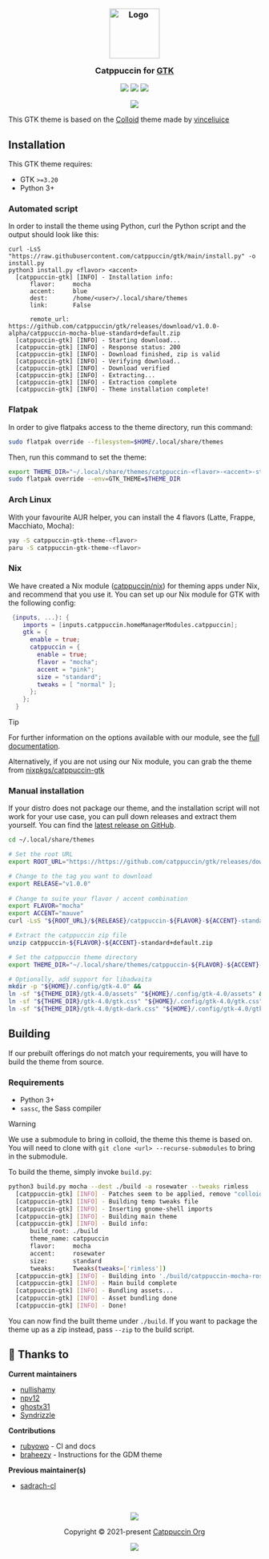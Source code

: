 <h3 align="center">
	<img src="https://raw.githubusercontent.com/catppuccin/catppuccin/main/assets/logos/exports/1544x1544_circle.png" width="100" alt="Logo"/><br/>
	<img src="https://raw.githubusercontent.com/catppuccin/catppuccin/main/assets/misc/transparent.png" height="30" width="0px"/>
	Catppuccin for <a href="https://gtk.org/">GTK</a>
	<img src="https://raw.githubusercontent.com/catppuccin/catppuccin/main/assets/misc/transparent.png" height="30" width="0px"/>
</h3>

<p align="center">
    <a href="https://github.com/catppuccin/gtk/stargazers"><img src="https://img.shields.io/github/stars/catppuccin/gtk?colorA=363a4f&colorB=b7bdf8&style=for-the-badge"></a>
    <a href="https://github.com/catppuccin/gtk/issues"><img src="https://img.shields.io/github/issues/catppuccin/gtk?colorA=363a4f&colorB=f5a97f&style=for-the-badge"></a>
    <a href="https://github.com/catppuccin/gtk/contributors"><img src="https://img.shields.io/github/contributors/catppuccin/gtk?colorA=363a4f&colorB=a6da95&style=for-the-badge"></a>
</p>

<p align="center">
  <img src="assets/res.webp"/>
</p>

This GTK theme is based on the [Colloid](https://github.com/vinceliuice/Colloid-gtk-theme) theme made by [vinceliuice](https://github.com/vinceliuice)

## Installation
This GTK theme requires:
- GTK `>=3.20`
- Python 3+

### Automated script
In order to install the theme using Python, curl the Python script and the output should look like this:

```
curl -LsS "https://raw.githubusercontent.com/catppuccin/gtk/main/install.py" -o install.py
python3 install.py <flavor> <accent>
  [catppuccin-gtk] [INFO] - Installation info:
      flavor:     mocha
      accent:     blue
      dest:       /home/<user>/.local/share/themes
      link:       False

      remote_url: https://github.com/catppuccin/gtk/releases/download/v1.0.0-alpha/catppuccin-mocha-blue-standard+default.zip
  [catppuccin-gtk] [INFO] - Starting download...
  [catppuccin-gtk] [INFO] - Response status: 200
  [catppuccin-gtk] [INFO] - Download finished, zip is valid
  [catppuccin-gtk] [INFO] - Verifying download..
  [catppuccin-gtk] [INFO] - Download verified
  [catppuccin-gtk] [INFO] - Extracting...
  [catppuccin-gtk] [INFO] - Extraction complete
  [catppuccin-gtk] [INFO] - Theme installation complete! 
```

### Flatpak
In order to give flatpaks access to the theme directory, run this command:
```bash
sudo flatpak override --filesystem=$HOME/.local/share/themes
```

Then, run this command to set the theme:
```bash
export THEME_DIR="~/.local/share/themes/catppuccin-<flavor>-<accent>-standard+default"
sudo flatpak override --env=GTK_THEME=$THEME_DIR
```

### Arch Linux
With your favourite AUR helper, you can install the 4 flavors (Latte, Frappe, Macchiato, Mocha):

```bash
yay -S catppuccin-gtk-theme-<flavor>
paru -S catppuccin-gtk-theme-<flavor>
```

### Nix
We have created a Nix module ([catppuccin/nix](https://github.com/catppuccin/nix)) for theming apps under Nix, and recommend that you use it.
You can set up our Nix module for GTK with the following config:
```nix
 {inputs, ...}: {
    imports = [inputs.catppuccin.homeManagerModules.catppuccin];
    gtk = {
      enable = true;
      catppuccin = {
        enable = true;
        flavor = "mocha";
        accent = "pink";
        size = "standard";
        tweaks = [ "normal" ];
      };
    };
  }
  ```
> [!TIP]
> For further information on the options available with our module, see the [full documentation](https://github.com/catppuccin/nix/blob/main/docs/home-manager-options.md#gtkcatppuccinenable).

Alternatively, if you are not using our Nix module, you can grab the theme from [nixpkgs/catppuccin-gtk](https://github.com/NixOS/nixpkgs/blob/master/pkgs/data/themes/catppuccin-gtk/default.nix)

### Manual installation
If your distro does not package our theme, and the installation script will not work for your use case, you can pull down releases and extract them yourself. You can find the [latest release on GitHub](https://github.com/catppuccin/gtk/releases/latest).

```bash
cd ~/.local/share/themes

# Set the root URL
export ROOT_URL="https://https://github.com/catppuccin/gtk/releases/download"

# Change to the tag you want to download
export RELEASE="v1.0.0"
  
# Change to suite your flavor / accent combination
export FLAVOR="mocha"
export ACCENT="mauve"
curl -LsS "${ROOT_URL}/${RELEASE}/catppuccin-${FLAVOR}-${ACCENT}-standard+default.zip"

# Extract the catppuccin zip file
unzip catppuccin-${FLAVOR}-${ACCENT}-standard+default.zip

# Set the catppuccin theme directory
export THEME_DIR="~/.local/share/themes/catppuccin-${FLAVOR}-${ACCENT}-standard+default"

# Optionally, add support for libadwaita
mkdir -p "${HOME}/.config/gtk-4.0" && 
ln -sf "${THEME_DIR}/gtk-4.0/assets" "${HOME}/.config/gtk-4.0/assets" &&
ln -sf "${THEME_DIR}/gtk-4.0/gtk.css" "${HOME}/.config/gtk-4.0/gtk.css" &&
ln -sf "${THEME_DIR}/gtk-4.0/gtk-dark.css" "${HOME}/.config/gtk-4.0/gtk-dark.css"
```

## Building
If our prebuilt offerings do not match your requirements, you will have to build the theme from source.

### Requirements
- Python 3+
- `sassc`, the Sass compiler

> [!WARNING]
> We use a submodule to bring in colloid, the theme this theme is based on. You will need to clone
> with `git clone <url> --recurse-submodules` to bring in the submodule.

To build the theme, simply invoke `build.py`:
```bash
python3 build.py mocha --dest ./build -a rosewater --tweaks rimless
  [catppuccin-gtk] [INFO] - Patches seem to be applied, remove "colloid/.patched" to force application (this may fail)
  [catppuccin-gtk] [INFO] - Building temp tweaks file
  [catppuccin-gtk] [INFO] - Inserting gnome-shell imports
  [catppuccin-gtk] [INFO] - Building main theme
  [catppuccin-gtk] [INFO] - Build info:
      build_root: ./build
      theme_name: catppuccin
      flavor:     mocha
      accent:     rosewater
      size:       standard
      tweaks:     Tweaks(tweaks=['rimless'])
  [catppuccin-gtk] [INFO] - Building into './build/catppuccin-mocha-rosewater-standard+rimless'...
  [catppuccin-gtk] [INFO] - Main build complete
  [catppuccin-gtk] [INFO] - Bundling assets...
  [catppuccin-gtk] [INFO] - Asset bundling done
  [catppuccin-gtk] [INFO] - Done!
```

You can now find the built theme under `./build`. If you want to package the theme up as a zip instead, pass `--zip` to the build script.

## 💝 Thanks to

**Current maintainers**

- [nullishamy](https://github.com/nullishamy)
- [npv12](https://github.com/npv12)
- [ghostx31](https://github.com/ghostx31)
- [Syndrizzle](https://github.com/Syndrizzle)

**Contributions**

- [rubyowo](https://github.com/rubyowo) - CI and docs
- [braheezy](https://github.com/braheezy) - Instructions for the GDM theme

**Previous maintainer(s)**

- [sadrach-cl](https://github.com/sadrach-cl)

&nbsp;

<p align="center"><img src="https://raw.githubusercontent.com/catppuccin/catppuccin/main/assets/footers/gray0_ctp_on_line.svg?sanitize=true" /></p>
<p align="center">Copyright &copy; 2021-present <a href="https://github.com/catppuccin" target="_blank">Catppuccin Org</a>
<p align="center"><a href="https://github.com/catppuccin/gtk/blob/main/LICENSE"><img src="https://img.shields.io/static/v1.svg?style=for-the-badge&label=License&message=GPLv3&logoColor=d9e0ee&colorA=363a4f&colorB=b7bdf8"/></a></p>
